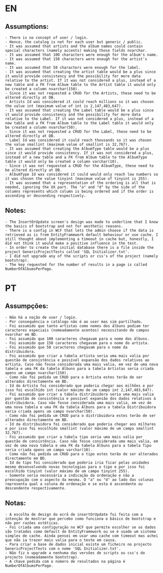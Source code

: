 # EN
## Assumptions:
	- There is no concept of user / login.
	- Hence, the catalog is not for each user but generic / public.
	- It was assumed that artists and the album names could contain special characters (namely accents) making those fields nvarchar.
	- It was assumed that 100 characters were enough for the album's name.
	- It was assumed that 150 characters were enough for the artist's name.
	- It was assumed that 50 characters were enough for the label.
	- It was assumed that creating the artist table would be a plus since it would provide consistency and the possibility for more data relative to the artist. If it was not considered a plus, instead of a new table and a FK from Album table to the Artist table it would only be created a column nvarchar(150).
	- Since it was not requested a CRUD for the Artists, these need to be altered directly at DB.
	- Artists Id was considered it could reach millions so it was chosen the value int (maximum value of int is 2,147,483,647).
	- It was assumed that creating the Label table would be a plus since it would provide consistency and the possibility for more data relative to the Label. If it was not considered a plus, instead of a new table and a FK from Album table to the Label table it would only be created a column nvarchar(50).
	- Since it was not requested a CRUD for the Label, these need to be altered directly at DB.
	- Label Id was considered it could reach thousands so it was chosen the value smallint (maximum value of smallint is 32,767).
	- It was assumed that creating the AlbumType table would be a plus since it would provide consistency. If it was not considered a plus, instead of a new table and a FK from Album table to the AlbumType table it would only be created a column varchar(10).
	- Since it was not requested a CRUD for the AlbumType, these need to be altered directly at DB.
	- AlbumType Id was considered it could would only reach low numbers so it was chosen the value tinyint (maximum value of tinyint is 255).
	- It was assumed that a representation of the ordering is all that is needed, ignoring the UX part. The "a" and "d" by the side of the columns represents which column is being ordered and if the order is ascending or descending respectively.
	
## Notes:
	- The InsertOrUpdate screen's design was made to underline that I know the basics of bootstrap and not for aesthetic reasons.
	- There is a config in WCF that lets the admin choose if the data is retrieved as is from EntityFramework default behaviour or use cache. I still thought about implementing a timeout in cache but, honestly, I did not think it would make a positive influence in the test.
	- In order to create the initial database there is a file inside the project GenericProjectTests called 'SQL Initializer.txt'.
	- I did not upgrade any of the scripts or css's of the project (namely bootstrap).
	- The key requested for the number of results in a page is called NumberOfAlbumsPerPage.

# PT
## Assumpções:
	- Não há a noção de user / login.
	- Por consequência o catálogo não é ao user mas sim partilhado.
	- Foi assumido que tanto artistas como nomes dos álbuns podiam ter caracteres especiais (nomeadamente acentos) necessitando de campos nvarchar em BD.
	- Foi assumido que 100 caracteres chegavam para o nome dos álbuns.
	- Foi assumido que 150 caracteres chegavam para o nome do artista.
	- Foi assumido que 50 caracteres chegavam para o nome da distribuidora.
	- Foi assumido que criar a tabela artista seria uma mais valia por questão de consistência e possível expansão dos dados relativos ao artista. Caso não fosse considerada uma mais valia, em vez de uma nova tabela e uma FK da tabela Álbuns para a tabela Artistas seria criada apens um campo nvarchar(150).
	- Como não foi pedida um CRUD para o Artista estes terão de ser alterados directamente em BD.
	- Id do Artista foi considerado que poderia chegar aos milhões e por isso foi escolhido int (valor máximo de um campo int 2,147,483,647).
	- Foi assumido que criar a tabela distribuidora seria uma mais valia por questão de consistência e possível expansão dos dados relativos à distribuidora. Caso não fosse considerada uma mais valia, em vez de uma nova tabela e uma FK da tabela Álbuns para a tabela Distribuidora seria criada apens um campo nvarchar(50).
	- Como não foi pedida um CRUD para o distribuidora estes terão de ser alterados directamente em BD.
	- Id da distribuidora foi considerado que poderia chegar aos milhares e por isso foi escolhido smallint (valor máximo de um campo smallint 32,767).
	- Foi assumido que criar a tabela tipo seria uma mais valia por questão de consistência. Caso não fosse considerada uma mais valia, em vez de uma nova tabela e uma FK da tabela Álbuns para a tabela Tipo seria criada apens um campo varchar(10).
	- Como não foi pedida um CRUD para o tipo estes terão de ser alterados directamente em BD.
	- Id do tipo foi considerado que poderia iria ficar pelas unidades mesmo desenvolvendo novas tecnologias para o tipo e por isso foi escolhido tinyint (valor máximo de um campo tinyint 255).
	- Somente seria necessária a indicação da ordenação e não a preocupação com o aspecto da mesma. O "a" ou "d" ao lado das colunas representa qual a coluna de ordenação e se esta é ascendente ou descendente respectivamente.

## Notas:
	- A escolha de design do ecrã de insertOrUpdate foi feita com a intenção de mostrar que percebo como funciona o básico de bootstrap e não por razões estéticas.
	- Foi criada uma configuração no WCF que permite escolher se os dados são tratados como default do EntityFramework ou se é usado um sistema simples de cache. Ainda pensei em usar uma cache com timeout mas achei que não ia trazer mais valia para o teste em causa.
	- Para criar a base de dados inicial existe um ficheiro no projecto GenericProjectTests com o nome 'SQL Initializer.txt'.
	- Não fiz o upgrade a nenhuma das versões de scripts ou css's do projecto (nomeadamente bootstrap).
	- A chave pedida com o número de resultados na página é NumberOfAlbumsPerPage.
